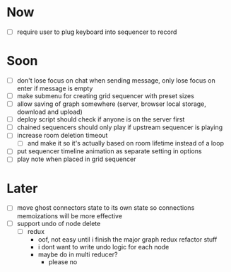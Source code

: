 # Now
- [ ] require user to plug keyboard into sequencer to record
	
# Soon
- [ ] don't lose focus on chat when sending message, only lose focus on enter if message is empty
- [ ] make submenu for creating grid sequencer with preset sizes
- [ ] allow saving of graph somewhere (server, browser local storage, download and upload)
- [ ] deploy script should check if anyone is on the server first
- [ ] chained sequencers should only play if upstream sequencer is playing
- [ ] increase room deletion timeout
	- [ ] and make it so it's actually based on room lifetime instead of a loop
- [ ] put sequencer timeline animation as separate setting in options
- [ ] play note when placed in grid sequencer

# Later
- [ ] move ghost connectors state to its own state so connections memoizations will be more effective
- [ ] support undo of node delete
	- [ ] redux
		- oof, not easy until i finish the major graph redux refactor stuff
		- i dont want to write undo logic for each node
		- maybe do in multi reducer?
			- please no
